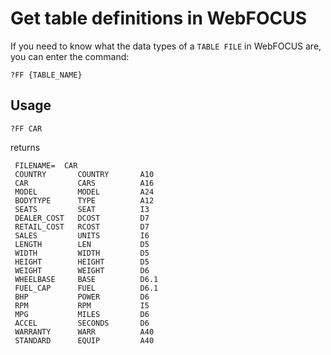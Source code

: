 # Get table definitions in WebFOCUS

If you need to know what the data types of a `TABLE FILE` in WebFOCUS are, you can enter the command:

```
?FF {TABLE_NAME}
```

## Usage

```
?FF CAR
```

returns

```
 FILENAME=  CAR
 COUNTRY       COUNTRY       A10
 CAR           CARS          A16
 MODEL         MODEL         A24
 BODYTYPE      TYPE          A12
 SEATS         SEAT          I3
 DEALER_COST   DCOST         D7
 RETAIL_COST   RCOST         D7
 SALES         UNITS         I6
 LENGTH        LEN           D5
 WIDTH         WIDTH         D5
 HEIGHT        HEIGHT        D5
 WEIGHT        WEIGHT        D6
 WHEELBASE     BASE          D6.1
 FUEL_CAP      FUEL          D6.1
 BHP           POWER         D6
 RPM           RPM           I5
 MPG           MILES         D6
 ACCEL         SECONDS       D6
 WARRANTY      WARR          A40
 STANDARD      EQUIP         A40
```
